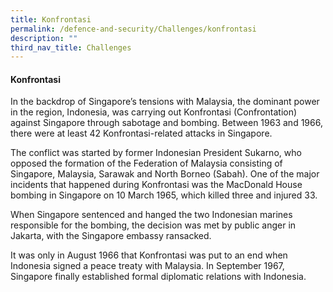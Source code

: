 ```yaml
---
title: Konfrontasi
permalink: /defence-and-security/Challenges/konfrontasi
description: ""
third_nav_title: Challenges
---
```


#### Konfrontasi

In the backdrop of Singapore’s tensions with Malaysia, the dominant power in the region, Indonesia, was carrying out Konfrontasi (Confrontation) against Singapore through sabotage and bombing. Between 1963 and 1966, there were at least 42 Konfrontasi-related attacks in Singapore.

The conflict was started by former Indonesian President Sukarno, who opposed the formation of the Federation of Malaysia consisting of Singapore, Malaysia, Sarawak and North Borneo (Sabah). One of the major incidents that happened during Konfrontasi was the MacDonald House bombing in Singapore on 10 March 1965, which killed three and injured 33.

When Singapore sentenced and hanged the two Indonesian marines responsible for the bombing, the decision was met by public anger in Jakarta, with the Singapore embassy ransacked.

It was only in August 1966 that Konfrontasi was put to an end when Indonesia signed a peace treaty with Malaysia. In September 1967, Singapore finally established formal diplomatic relations with Indonesia. 
